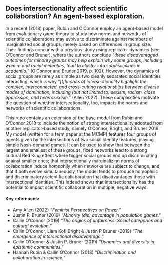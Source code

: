## Does intersectionality affect scientific collaboration? An agent-based exploration.

In a recent (2018) paper, Rubin and O’Connor employ an agent-based model from evolutionary game theory to study how norms and networks of scientific collaborations may evolve
to discriminate against members of marginalized social groups, merely based on differences in group size. Their findings concur with a previous study using replicator dynamics (see O’Connor and Bruner),
where the authors conclude *“these disadvantaged outcomes for minority groups may help explain why some groups, including women and racial minorities, tend to cluster into subdisciplines in
academia.”* (O’Connor and Bruner 2019, p. 102). However, the dynamics of social groups are rarely as simple as two cleanly separated social identities interacting, which is why *“[t]heories of intersectionality highlight the complex, interconnected, and cross-cutting relationships between diverse modes of domination, including (but not limited to) sexism, racism, class oppression, and heterosexism.”* (Allen 2022). These complexities motivate the question of whether intersectionality, too, impacts the norms and networks of scientific collaborations. 

This repo contains an extension of the base model from Rubin and O’Connor 2018 to include the notion of strong intersectionality adopted from another replicator-based study, namely O’Connor, Bright, and Bruner 2019. My model (written for a term paper at the MCMP) features four groups of agents given by the intersections of two social identity features, playing simple Nash-demand games. It can be used to show that between the largest and smallest of these groups, fixed networks lead to a strong cultural Red King effect where bigger social groups end up discriminating against smaller ones; that intersectionally marginalizing norms of collaboration induce homophily when networks are subject to change; and that if both evolve simultaneously, the model tends to produce homophilic and discriminatory scientific collaboration that disadvantages those with intersectional identities. This indeed shows that intersectionality has the potential to impact scientific collaboration in multiple, negative ways.

#### Key references:
* Amy Allen (2022) *“Feminist Perspectives on Power.”*
* Justin P. Bruner (2019) *“Minority (dis) advantage in population games.”*
* Cailin O’Connor (2019) *“The origins of unfairness: Social categories and cultural evolution.”*
* Cailin O’Connor, Liam Kofi Bright & Justin P Bruner (2019) *“The emergence of intersectional disadvantage.”*
* Cailin O’Connor & Justin P. Bruner (2019) *“Dynamics and diversity in epistemic communities.”*
* Hannah Rubin & Cailin O’Connor (2018) *“Discrimination and collaboration in science.”*
